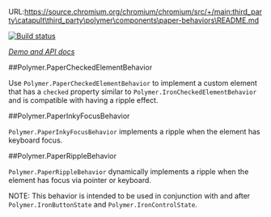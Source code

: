 URL:https://source.chromium.org/chromium/chromium/src/+/main:third_party\catapult\third_party\polymer\components\paper-behaviors\README.md

<!---

This README is automatically generated from the comments in these files:
paper-button-behavior.html  paper-checked-element-behavior.html  paper-inky-focus-behavior.html  paper-ripple-behavior.html

Edit those files, and our readme bot will duplicate them over here!
Edit this file, and the bot will squash your changes :)

The bot does some handling of markdown. Please file a bug if it does the wrong
thing! https://github.com/PolymerLabs/tedium/issues

-->

[![Build status](https://travis-ci.org/PolymerElements/paper-behaviors.svg?branch=master)](https://travis-ci.org/PolymerElements/paper-behaviors)

_[Demo and API docs](https://elements.polymer-project.org/elements/paper-behaviors)_


<!-- No docs for Polymer.PaperButtonBehavior found. -->

##Polymer.PaperCheckedElementBehavior

Use `Polymer.PaperCheckedElementBehavior` to implement a custom element
that has a `checked` property similar to `Polymer.IronCheckedElementBehavior`
and is compatible with having a ripple effect.



##Polymer.PaperInkyFocusBehavior

`Polymer.PaperInkyFocusBehavior` implements a ripple when the element has keyboard focus.



##Polymer.PaperRippleBehavior

`Polymer.PaperRippleBehavior` dynamically implements a ripple
when the element has focus via pointer or keyboard.

NOTE: This behavior is intended to be used in conjunction with and after
`Polymer.IronButtonState` and `Polymer.IronControlState`.


